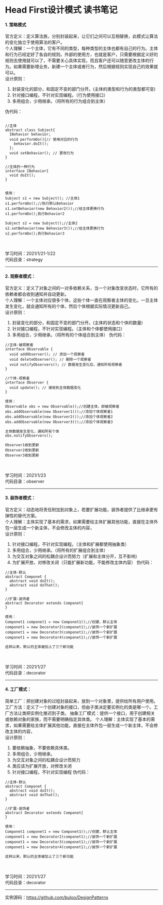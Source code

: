 # Head First设计模式 读书笔记

#### 1. 策略模式
官方定义：定义算法族，分别封装起来，让它们之间可以互相替换，此模式让算法的变化独立于使用算法的客户。<br>
个人理解：一个主体，它有不同的类型，每种类型的主体也都有自己的行为。主体和行为已经定好了各自的规则。外部的使用方，也就是客户，只需要根据定义好的规则去使用就可以了，不需要关心具体实现，而且客户还可以随意更改主体的行为。如果需要新增业务，新建一个主体或者行为，然后根据规则实现自己的效果就可以。<br>
设计原则：<br>
1. 封装变化的部分，和固定不变的部门分开。(主体的类型和行为的类型都可变)
2. 针对接口编程，不针对实现编程。（行为使用接口）
3. 多用组合，少用继承。（将所有的行为组合到主体）

伪代码： <br>
```

//主体
abstract class Subject{
  IBehavior behavior;
  void performDo(){// 使用对应的行为
    behavior.doIt();
  }; 
  void setBehavior(); // 更改行为
}

//主体的一种行为
interface IBehavior{
  void doIt();
}


使用：
Subject s1 = new Subject(); //主体1
s1.performDo();//执行默认Behavior
s1.setBehavior(new Behavior2());//给主体更换行为
s1.performDo();执行Behavior2

Subject s2 = new Subject();//主体2
s2.setBehavior(new Behavior3());//给主体更换行为
s2.performDo();执行Behavior3
```
<br>
<br>
学习时间：2021/1/21-1/22 <br>
代码目录：strategy

***
#### 2. 观察者模式：
官方定义：定义了对象之间的一对多依赖关系，当一个对象改变状态时，它所有的依赖者都会收到通知并自动更新。<br>
个人理解：一个主体对应很多个体，这些个体一直在观察者主体的变化。一旦主体发生变化，就会通知所有的个体，然后个体根据实际情况更新自己。<br>
设计原则：<br>
1. 封装变化的部分，和固定不变的部门分开。(主体的状态和个体的数量)
2. 针对接口编程，不针对实现编程。（主体和个体都使用接口）
3. 多用组合，少用继承。（将所有的个体组合到主体）
伪代码： <br>
```
//主体-被观察者
interface Observable {
  void addObserver(); // 添加一个观察者
  void deleteObserver(); // 删除一个观察者
  void notifyObservers(); // 数据发生变化后，通知所有观察者
}

//个体-观察者
interface Observer {
  void update(); // 接收到主体数据变化
}

使用：
Observable obs = new Observable();//创建主体，即被观察者
obs.addObservable(new Observer1());//添加个体观察者1
obs.addObservable(new Observer2());//添加个体观察者2
obs.addObservable(new Observer3());//添加个体观察者3

主体数据发生变化，通知所有个体
obs.notifyObservers();

Observer1收到更新
Observer2收到更新
Observer3收到更新
```
<br>
<br>
学习时间：2021/1/23 <br>
代码目录：observer

***
#### 3. 装饰者模式：
官方定义：动态地将责任附加到对象上，若要扩展功能，装饰者提供了比继承更有弹性的替代方案。<br>
个人理解：主体实现了基本的需求，如果需要给主体扩展其他功能，直接在主体外包一层生成一个新主体，不会修改主体的内容，<br>
设计原则：<br>
1. 针对接口编程，不针对实现编程。（主体和扩展都使用抽象类）
2. 多用组合，少用继承。（将所有的扩展组合到主体）
3. 为交互对象之间的松耦合设计而努力（扩展和主体分开，互不影响）
4. 为扩展开放，对修改关闭（只能扩展新功能，不能修改主体内容）
伪代码： <br>
```
//主体-默认
abstract Componet {
  abstract void doIt(); 
  abstract void doThat(); 
}

//扩展-装饰者
abstract Decorator extends Componet{
}

使用：
Componet1 componet1 = new Componet1();//创建，默认主体
componet1 = new Decorator2(componet1);//装饰一个新扩展
componet1 = new Decorator3(componet1);//装饰一个新扩展
componet1 = new Decorator4(componet1);//装饰一个新扩展

这样以来，默认的主体被加上了三个新功能
```
<br>
<br>
学习时间：2021/1/27 <br>
代码目录：decorator

***
#### 4. 工厂模式：
简单工厂：把创建对象的过程封装起来，放到一个对象里，提供给所有用户使用。
工厂方法：定义了一个创建对象的接口，但由子类决定要实例化的类是哪一个。工厂方法让类把实例化推迟到子类。
抽象工厂模式：提供一个接口，用于创建相关或依赖对象的家族，而不需要明确指定具体类。
个人理解：主体实现了基本的需求，如果需要给主体扩展其他功能，直接在主体外包一层生成一个新主体，不会修改主体的内容，<br>
设计原则：<br>
1. 要依赖抽象，不要依赖具体类。
2. 多用组合，少用继承。
3. 为交互对象之间的松耦合设计而努力
4. 类应该为扩展开放，对修改关闭
5. 针对接口编程，不针对实现编程
伪代码： <br>
```
//主体-默认
abstract Componet {
  abstract void doIt(); 
  abstract void doThat(); 
}

//扩展-装饰者
abstract Decorator extends Componet{
}

使用：
Componet1 componet1 = new Componet1();//创建，默认主体
componet1 = new Decorator2(componet1);//装饰一个新扩展
componet1 = new Decorator3(componet1);//装饰一个新扩展
componet1 = new Decorator4(componet1);//装饰一个新扩展

这样以来，默认的主体被加上了三个新功能
```
<br>
<br>
学习时间：2021/1/27 <br>
代码目录：decorator

***
实例源码：<https://github.com/buloo/DesignPatterns>
<br>
